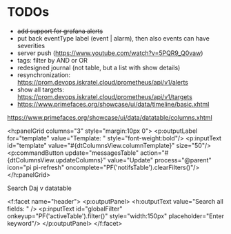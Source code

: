# TODOs

- ~~add support for grafana alerts~~
- put back eventType label (event | alarm), then also events can have severities
- server push (https://www.youtube.com/watch?v=5PQR9_Q0vaw)
- tags: filter by AND or OR
- redesigned journal (not table, but a list with show details)
- resynchronization: https://prom.devops.iskratel.cloud/prometheus/api/v1/alerts
- show all targets: https://prom.devops.iskratel.cloud/prometheus/api/v1/targets
- https://www.primefaces.org/showcase/ui/data/timeline/basic.xhtml



https://www.primefaces.org/showcase/ui/data/datatable/columns.xhtml


<h:panelGrid columns="3" style="margin:10px 0">
						<p:outputLabel for="template" value="Template: " style="font-weight:bold"/>
						<p:inputText id="template" value="#{dtColumnsView.columnTemplate}" size="50"/>
						<p:commandButton update="messagesTable" action="#{dtColumnsView.updateColumns}" value="Update" process="@parent" icon="pi pi-refresh" oncomplete="PF('notifsTable').clearFilters()"/>
					</h:panelGrid>


Search
Daj v datatable

<f:facet name="header">
							<p:outputPanel>
								<h:outputText value="Search all fields: " />
								<p:inputText id="globalFilter" onkeyup="PF('activeTable').filter()" style="width:150px" placeholder="Enter keyword"/>
							</p:outputPanel>
						</f:facet>
